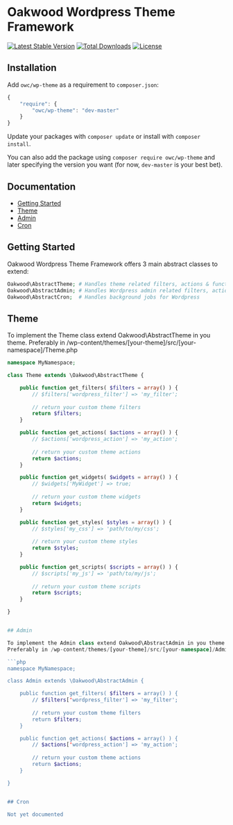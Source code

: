 # Oakwood Wordpress Theme Framework

[![Latest Stable Version](https://poser.pugx.org/owc/wp-theme/version)](https://packagist.org/packages/owc/wp-theme)
[![Total Downloads](https://poser.pugx.org/owc/wp-theme/downloads)](https://packagist.org/packages/owc/wp-theme)
[![License](https://poser.pugx.org/owc/wp-theme/license)](https://packagist.org/packages/owc/wp-theme)


## Installation

Add `owc/wp-theme` as a requirement to `composer.json`:

```javascript
{
    "require": {
        "owc/wp-theme": "dev-master"
    }
}
```

Update your packages with `composer update` or install with `composer install`.

You can also add the package using `composer require owc/wp-theme` and later specifying the version you want (for now, `dev-master` is your best bet).


## Documentation

* [Getting Started](#getting-started)
* [Theme](#theme)
* [Admin](#admin)
* [Cron](#cron)


## Getting Started

Oakwood Wordpress Theme Framework offers 3 main abstract classes to extend:

```php
Oakwood\AbstractTheme; # Handles theme related filters, actions & functions
Oakwood\AbstractAdmin; # Handles Wordpress admin related filters, actions & functions
Oakwood\AbstractCron;  # Handles background jobs for Wordpress
```


## Theme

To implement the Theme class extend Oakwood\AbstractTheme in you theme.
Preferably in /wp-content/themes/[your-theme]/src/[your-namespace]/Theme.php

```php
namespace MyNamespace;

class Theme extends \Oakwood\AbstractTheme {

	public function get_filters( $filters = array() ) {
		// $filters['wordpress_filter'] => 'my_filter';
		
		// return your custom theme filters
		return $filters;
	}

	public function get_actions( $actions = array() ) {
		// $actions['wordpress_action'] => 'my_action';
		
		// return your custom theme actions
		return $actions;
	}

	public function get_widgets( $widgets = array() ) {
		// $widgets['MyWidget'] => true;
		
		// return your custom theme widgets
		return $widgets;
	}

	public function get_styles( $styles = array() ) {
		// $styles['my_css'] => 'path/to/my/css';
		
		// return your custom theme styles
		return $styles;
	}

	public function get_scripts( $scripts = array() ) {
		// $scripts['my_js'] => 'path/to/my/js';
		
		// return your custom theme scripts
		return $scripts;
	}

}


## Admin

To implement the Admin class extend Oakwood\AbstractAdmin in you theme.
Preferably in /wp-content/themes/[your-theme]/src/[your-namespace]/Admin.php

```php
namespace MyNamespace;

class Admin extends \Oakwood\AbstractAdmin {

	public function get_filters( $filters = array() ) {
		// $filters['wordpress_filter'] => 'my_filter';
		
		// return your custom theme filters
		return $filters;
	}

	public function get_actions( $actions = array() ) {
		// $actions['wordpress_action'] => 'my_action';
		
		// return your custom theme actions
		return $actions;
	}

}


## Cron

Not yet documented